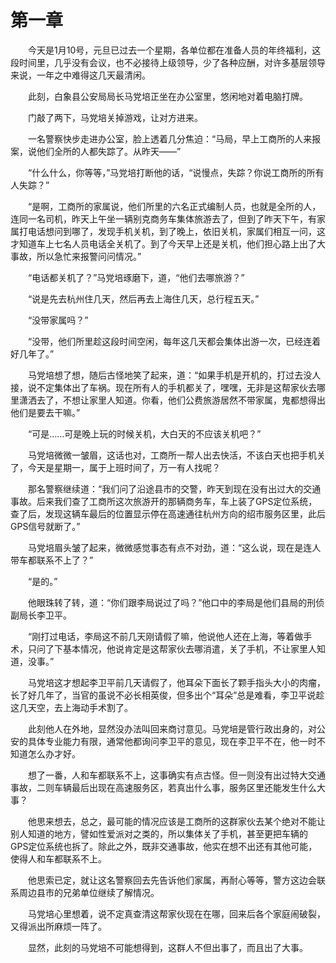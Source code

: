 #	第一章

　　今天是1月10号，元旦已过去一个星期，各单位都在准备人员的年终福利，这段时间里，几乎没有会议，也不必接待上级领导，少了各种应酬，对许多基层领导来说，一年之中难得这几天最清闲。

　　此刻，白象县公安局局长马党培正坐在办公室里，悠闲地对着电脑打牌。

　　门敲了两下，马党培关掉游戏，让对方进来。

　　一名警察快步走进办公室，脸上透着几分焦迫：“马局，早上工商所的人来报案，说他们全所的人都失踪了。从昨天——”

　　“什么什么，你等等，”马党培打断他的话，“说慢点，失踪？你说工商所的所有人失踪？”

　　“是啊，工商所的家属说，他们所里的六名正式编制人员，也就是全所的人，连同一名司机，昨天上午坐一辆别克商务车集体旅游去了，但到了昨天下午，有家属打电话想问到哪了，发现手机关机，到了晚上，依旧关机，家属们相互一问，这才知道车上七名人员电话全关机了。到了今天早上还是关机，他们担心路上出了大事故，所以急忙来报警问问情况。”

　　“电话都关机了？”马党培琢磨下，道，“他们去哪旅游？”

　　“说是先去杭州住几天，然后再去上海住几天，总行程五天。”

　　“没带家属吗？”

　　“没带，他们所里趁这段时间空闲，每年这几天都会集体出游一次，已经连着好几年了。”

　　马党培想了想，随后古怪地笑了起来，道：“如果手机是开机的，打过去没人接，说不定集体出了车祸。现在所有人的手机都关了，嘿嘿，无非是这帮家伙去哪里潇洒去了，不想让家里人知道。你看，他们公费旅游居然不带家属，鬼都想得出他们是要去干嘛。”

　　“可是……可是晚上玩的时候关机，大白天的不应该关机吧？”

　　马党培微微一皱眉，这话也对，工商所一帮人出去快活，不该白天也把手机关了，今天是星期一，属于上班时间了，万一有人找呢？

　　那名警察继续道：“我们问了沿途县市的交警，昨天到现在没有出过大的交通事故。后来我们查了工商所这次旅游开的那辆商务车，车上装了GPS定位系统，查了后，发现这辆车最后的位置显示停在高速通往杭州方向的绍市服务区里，此后GPS信号就断了。”

　　马党培眉头皱了起来，微微感觉事态有点不对劲，道：“这么说，现在是连人带车都联系不上了？”

　　“是的。”

　　他眼珠转了转，道：“你们跟李局说过了吗？”他口中的李局是他们县局的刑侦副局长李卫平。

　　“刚打过电话，李局这不前几天刚请假了嘛，他说他人还在上海，等着做手术，只问了下基本情况，他说肯定是这帮家伙去哪消遣，关了手机，不让家里人知道，没事。”

　　马党培这才想起李卫平前几天请假了，他耳朵下面长了颗手指头大小的肉瘤，长了好几年了，当官的虽说不必长相英俊，但多出个“耳朵”总是难看，李卫平说趁这几天空，去上海动手术割了。

　　此刻他人在外地，显然没办法叫回来商讨意见。马党培是管行政出身的，对公安的具体专业能力有限，通常他都询问李卫平的意见，现在李卫平不在，他一时不知道怎么办才好。

　　想了一番，人和车都联系不上，这事确实有点古怪。但一则没有出过特大交通事故，二则车辆最后出现在高速服务区，若真出什么事，服务区里还能发生什么大事？

　　他思来想去，总之，最可能的情况应该是工商所的这群家伙去某个绝对不能让别人知道的地方，譬如性爱派对之类的，所以集体关了手机，甚至更把车辆的GPS定位系统也拆了。除此之外，既非交通事故，他实在想不出还有其他可能，使得人和车都联系不上。

　　他思索已定，就让这名警察回去先告诉他们家属，再耐心等等，警方这边会联系周边县市的兄弟单位继续了解情况。

　　马党培心里想着，说不定真查清这帮家伙现在在哪，回来后各个家庭闹破裂，又得派出所麻烦一阵了。

　　显然，此刻的马党培不可能想得到，这群人不但出事了，而且出了大事。
